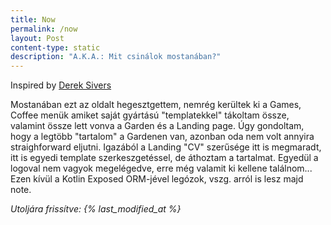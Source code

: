 ```yaml
---
title: Now
permalink: /now
layout: Post
content-type: static
description: "A.K.A.: Mit csinálok mostanában?"
---
```

Inspired by [Derek Sivers](https://sive.rs/nowff)


Mostanában ezt az oldalt hegesztgettem, nemrég kerültek ki a Games, Coffee menük amiket saját gyártású "templatekkel" tákoltam össze, valamint össze lett vonva a Garden és a Landing page. Úgy gondoltam, hogy a legtöbb "tartalom" a Gardenen van, azonban oda nem volt annyira straighforward eljutni. Igazából a Landing "CV" szerűsége itt is megmaradt, itt is egyedi template szerkeszgetéssel, de áthoztam a tartalmat. Egyedül a logoval nem vagyok megelégedve, erre még valamit ki kellene találnom... Ezen kívül a Kotlin Exposed ORM-jével legózok, vszg. arról is lesz majd note.


<i> Utoljára frissítve: {% last_modified_at %} </i>
